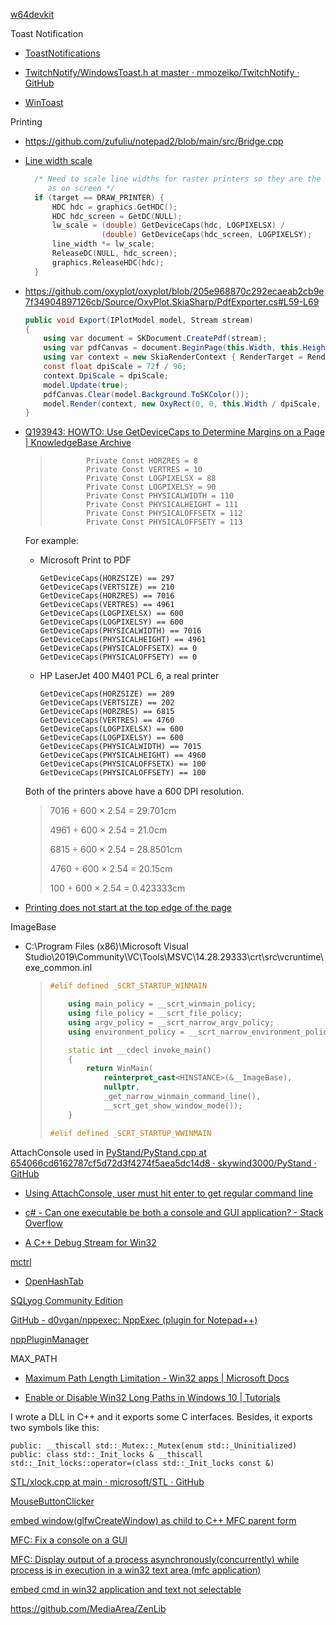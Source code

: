 [w64devkit](https://github.com/skeeto/w64devkit)

Toast Notification

- [ToastNotifications](https://github.com/rafallopatka/ToastNotifications)

- [TwitchNotify/WindowsToast.h at master · mmozeiko/TwitchNotify · GitHub](https://github.com/mmozeiko/TwitchNotify/blob/master/WindowsToast.h)

- [WinToast](https://github.com/mohabouje/WinToast)

Printing

- https://github.com/zufuliu/notepad2/blob/main/src/Bridge.cpp

- [Line width scale](https://github.com/gnuplot/gnuplot/blob/86ba381e842981723e210ddfb50923e4f403392a/src/win/wgdiplus.cpp#L539-L549)

  ```cpp
	/* Need to scale line widths for raster printers so they are the same
	   as on screen */
	if (target == DRAW_PRINTER) {
		HDC hdc = graphics.GetHDC();
		HDC hdc_screen = GetDC(NULL);
		lw_scale = (double) GetDeviceCaps(hdc, LOGPIXELSX) /
		           (double) GetDeviceCaps(hdc_screen, LOGPIXELSY);
		line_width *= lw_scale;
		ReleaseDC(NULL, hdc_screen);
		graphics.ReleaseHDC(hdc);
	}
  ```

- https://github.com/oxyplot/oxyplot/blob/205e968870c292ecaeab2cb9e7f34904897126cb/Source/OxyPlot.SkiaSharp/PdfExporter.cs#L59-L69
  ```csharp
  public void Export(IPlotModel model, Stream stream)
  {
      using var document = SKDocument.CreatePdf(stream);
      using var pdfCanvas = document.BeginPage(this.Width, this.Height);
      using var context = new SkiaRenderContext { RenderTarget = RenderTarget.VectorGraphic, SkCanvas = pdfCanvas, UseTextShaping = this.UseTextShaping };
      const float dpiScale = 72f / 96;
      context.DpiScale = dpiScale;
      model.Update(true);
      pdfCanvas.Clear(model.Background.ToSKColor());
      model.Render(context, new OxyRect(0, 0, this.Width / dpiScale, this.Height / dpiScale));
  }
  ```

- [Q193943: HOWTO: Use GetDeviceCaps to Determine Margins on a Page | KnowledgeBase Archive](https://jeffpar.github.io/kbarchive/kb/193/Q193943/)
  
  > ```
  >         Private Const HORZRES = 8
  >         Private Const VERTRES = 10
  >         Private Const LOGPIXELSX = 88
  >         Private Const LOGPIXELSY = 90
  >         Private Const PHYSICALWIDTH = 110
  >         Private Const PHYSICALHEIGHT = 111
  >         Private Const PHYSICALOFFSETX = 112
  >         Private Const PHYSICALOFFSETY = 113
  > ```
  
  For example:
  
  - Microsoft Print to PDF
    
    ```
    GetDeviceCaps(HORZSIZE) == 297
    GetDeviceCaps(VERTSIZE) == 210
    GetDeviceCaps(HORZRES) == 7016
    GetDeviceCaps(VERTRES) == 4961
    GetDeviceCaps(LOGPIXELSX) == 600
    GetDeviceCaps(LOGPIXELSY) == 600
    GetDeviceCaps(PHYSICALWIDTH) == 7016
    GetDeviceCaps(PHYSICALHEIGHT) == 4961
    GetDeviceCaps(PHYSICALOFFSETX) == 0
    GetDeviceCaps(PHYSICALOFFSETY) == 0
    ```
  
  - HP LaserJet 400 M401 PCL 6, a real printer
    
    ```
    GetDeviceCaps(HORZSIZE) == 289
    GetDeviceCaps(VERTSIZE) == 202
    GetDeviceCaps(HORZRES) == 6815
    GetDeviceCaps(VERTRES) == 4760
    GetDeviceCaps(LOGPIXELSX) == 600
    GetDeviceCaps(LOGPIXELSY) == 600
    GetDeviceCaps(PHYSICALWIDTH) == 7015
    GetDeviceCaps(PHYSICALHEIGHT) == 4960
    GetDeviceCaps(PHYSICALOFFSETX) == 100
    GetDeviceCaps(PHYSICALOFFSETY) == 100
    ```
  
  Both of the printers above have a 600 DPI resolution.
  
  > 7016 ÷ 600 × 2.54 = 29.701cm
  > 
  > 4961 ÷ 600 × 2.54 = 21.0cm
  > 
  > 6815  ÷  600  ×  2.54 = 28.8501cm
  > 
  > 4760  ÷  600  ×  2.54 = 20.15cm
  > 
  > 100 ÷ 600 × 2.54 = 0.423333cm

- [Printing does not start at the top edge of the page](https://stackoverflow.com/questions/21448977/printing-does-not-start-at-the-top-edge-of-the-page)

ImageBase

- C:\Program Files (x86)\Microsoft Visual Studio\2019\Community\VC\Tools\MSVC\14.28.29333\crt\src\vcruntime\exe_common.inl
  
  > ```cpp
  > #elif defined _SCRT_STARTUP_WINMAIN
  > 
  >     using main_policy = __scrt_winmain_policy;
  >     using file_policy = __scrt_file_policy;
  >     using argv_policy = __scrt_narrow_argv_policy;
  >     using environment_policy = __scrt_narrow_environment_policy;
  > 
  >     static int __cdecl invoke_main()
  >     {
  >         return WinMain(
  >             reinterpret_cast<HINSTANCE>(&__ImageBase),
  >             nullptr,
  >             _get_narrow_winmain_command_line(),
  >             __scrt_get_show_window_mode());
  >     }
  > 
  > #elif defined _SCRT_STARTUP_WWINMAIN
  > ```

AttachConsole used in [PyStand/PyStand.cpp at 654066cd6162787cf5d72d3f4274f5aea5dc14d8 · skywind3000/PyStand · GitHub](https://github.com/skywind3000/PyStand/blob/654066cd6162787cf5d72d3f4274f5aea5dc14d8/PyStand.cpp#L345)

- [Using AttachConsole, user must hit enter to get regular command line](https://stackoverflow.com/questions/1305257/using-attachconsole-user-must-hit-enter-to-get-regular-command-line)

- [c# - Can one executable be both a console and GUI application? - Stack Overflow](https://stackoverflow.com/questions/493536/can-one-executable-be-both-a-console-and-gui-application/494000#494000)

- [A C++ Debug Stream for Win32](https://marknelson.us/posts/2001/09/01/win32-debug-stream.html)

[mctrl](https://github.com/mity/mctrl)

- [OpenHashTab](https://github.com/namazso/OpenHashTab)

[SQLyog Community Edition](https://github.com/webyog/sqlyog-community)

[GitHub - d0vgan/nppexec: NppExec (plugin for Notepad++)](https://github.com/d0vgan/nppexec)

[nppPluginManager](https://github.com/bruderstein/nppPluginManager)

MAX_PATH

- [Maximum Path Length Limitation - Win32 apps | Microsoft Docs](https://docs.microsoft.com/en-us/windows/win32/fileio/maximum-file-path-limitation?tabs=cmd)

- [Enable or Disable Win32 Long Paths in Windows 10 | Tutorials](https://www.tenforums.com/tutorials/51704-enable-disable-win32-long-paths-windows-10-a.html)

I wrote a DLL in C++ and it exports some C interfaces. Besides, it exports two symbols like this:

```
public: __thiscall std::_Mutex::_Mutex(enum std::_Uninitialized)
public: class std::_Init_locks & __thiscall std::_Init_locks::operator=(class std::_Init_locks const &)
```

[STL/xlock.cpp at main · microsoft/STL · GitHub](https://github.com/microsoft/STL/blob/main/stl/src/xlock.cpp)

[MouseButtonClicker](https://github.com/DavidAnson/MouseButtonClicker)

[embed window(glfwCreateWindow) as child to C++ MFC parent form](https://stackoverflow.com/questions/46152212/embed-windowglfwcreatewindow-as-child-to-c-mfc-parent-form)

[MFC: Fix a console on a GUI](https://stackoverflow.com/questions/9567253/mfc-fix-a-console-on-a-gui)

[MFC: Display output of a process asynchronously(concurrently) while process is in execution in a win32 text area (mfc application)](https://stackoverflow.com/questions/9480030/mfc-display-output-of-a-process-asynchronouslyconcurrently-while-process-is-i)

[embed cmd in win32 application and text not selectable](https://stackoverflow.com/questions/50043663/embed-cmd-in-win32-application-and-text-not-selectable)

https://github.com/MediaArea/ZenLib
